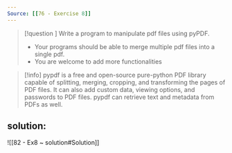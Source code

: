 ```yaml
---
Source: [[76 - Exercise 8]]
---
```

>[!question ]
>Write a program to manipulate pdf files using pyPDF. 
>- Your programs should be able to merge multiple pdf files into a single pdf. 
>- You are welcome to add more functionalities

>[!info]
pypdf is a free and open-source pure-python PDF library capable of splitting, merging, cropping, and transforming the pages of PDF files. It can also add custom data, viewing options, and passwords to PDF files. pypdf can retrieve text and metadata from PDFs as well.

## solution: 
![[82 - Ex8 ~ solution#Solution]]
